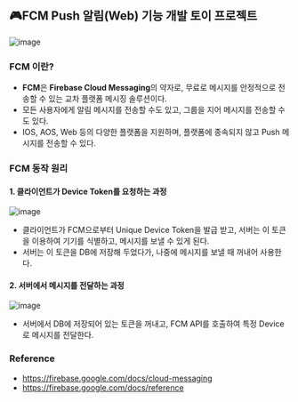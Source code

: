 ## 🎮FCM Push 알림(Web) 기능 개발 토이 프로젝트
![image](https://user-images.githubusercontent.com/68049320/191960440-32bc004a-edd3-4580-b8fc-90b0d2468825.png)

### FCM 이란?
- **FCM**은 **Firebase Cloud Messaging**의 약자로, 무료로 메시지를 안정적으로 전송할 수 있는 교차 플랫폼 메시징 솔루션이다.
- 모든 사용자에게 알림 메시지를 전송할 수도 있고, 그룹을 지어 메시지를 전송할 수도 있다.
- IOS, AOS, Web 등의 다양한 플랫폼을 지원하며, 플랫폼에 종속되지 않고 Push 메시지를 전송할 수 있다.

### FCM 동작 원리
#### 1. 클라이언트가 Device Token를 요청하는 과정
![image](https://user-images.githubusercontent.com/68049320/191959375-c5af6e5a-9794-454b-85b3-b045d2eba7c3.png)
- 클라이언트가 FCM으로부터 Unique Device Token을 발급 받고, 서버는 이 토큰을 이용하여 기기를 식별하고, 메시지를 보낼 수 있게 된다.
- 서버는 이 토큰을 DB에 저장해 두었다가, 나중에 메시지를 보낼 때 꺼내어 사용한다.

#### 2. 서버에서 메시지를 전달하는 과정
![image](https://user-images.githubusercontent.com/68049320/191959825-1f32f20b-c299-411c-af3d-f2f8749082cc.png)
- 서버에서 DB에 저장되어 있는 토큰을 꺼내고, FCM API를 호출하여 특정 Device로 메시지를 전달한다.

### Reference
- https://firebase.google.com/docs/cloud-messaging
- https://firebase.google.com/docs/reference
